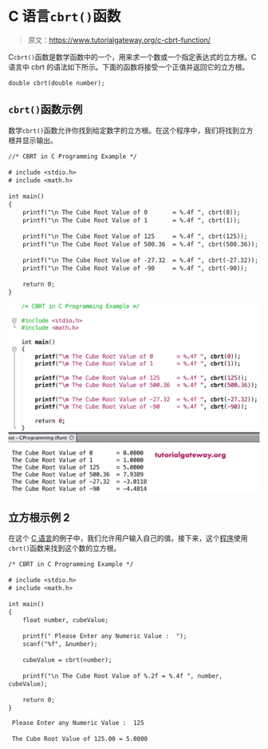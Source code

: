 # C 语言`cbrt()`函数

> 原文：<https://www.tutorialgateway.org/c-cbrt-function/>

C`cbrt()`函数是数学函数中的一个，用来求一个数或一个指定表达式的立方根。C 语言中 cbrt 的语法如下所示。下面的函数将接受一个正值并返回它的立方根。

```
double cbrt(double number);
```

## `cbrt()`函数示例

数学`cbrt()`函数允许你找到给定数字的立方根。在这个程序中，我们将找到立方根并显示输出。

```
//* CBRT in C Programming Example */

# include <stdio.h>
# include <math.h>

int main()
{
    printf("\n The Cube Root Value of 0       = %.4f ", cbrt(0));
    printf("\n The Cube Root Value of 1       = %.4f ", cbrt(1));

    printf("\n The Cube Root Value of 125     = %.4f ", cbrt(125));
    printf("\n The Cube Root Value of 500.36  = %.4f ", cbrt(500.36));

    printf("\n The Cube Root Value of -27.32  = %.4f ", cbrt(-27.32));  
    printf("\n The Cube Root Value of -90     = %.4f ", cbrt(-90));

    return 0;
}
```

![C cbrt Function 1](img/b076f15f6aaa0021f6111223999a1fd0.png)

## 立方根示例 2

在这个 [C 语言](https://www.tutorialgateway.org/c-programming/)的例子中，我们允许用户输入自己的值。接下来，这个[程序](https://www.tutorialgateway.org/c-programming-examples/)使用`cbrt()`函数来找到这个数的立方根。

```
/* CBRT in C Programming Example */

# include <stdio.h>
# include <math.h>

int main()
{
    float number, cubeValue;

    printf(" Please Enter any Numeric Value :  ");
    scanf("%f", &number);

    cubeValue = cbrt(number);

    printf("\n The Cube Root Value of %.2f = %.4f ", number, cubeValue);

    return 0;
}
```

```
 Please Enter any Numeric Value :  125

 The Cube Root Value of 125.00 = 5.0000 
```